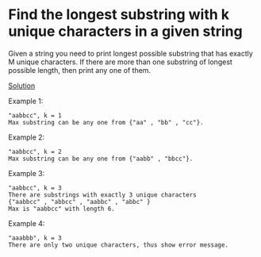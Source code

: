 # Find the longest substring with k unique characters in a given string

Given a string you need to print longest possible substring that has exactly M unique characters. If there are more than one substring of longest possible length, then print any one of them.

[Solution](./q6.js)

Example 1:

```
"aabbcc", k = 1
Max substring can be any one from {"aa" , "bb" , "cc"}.
```

Example 2:

```
"aabbcc", k = 2
Max substring can be any one from {"aabb" , "bbcc"}.
```

Example 3:

```
"aabbcc", k = 3
There are substrings with exactly 3 unique characters
{"aabbcc" , "abbcc" , "aabbc" , "abbc" }
Max is "aabbcc" with length 6.
```

Example 4:

```
"aaabbb", k = 3
There are only two unique characters, thus show error message.
```
